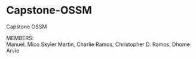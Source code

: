 # Capstone-OSSM
Capstone OSSM 

MEMBERS:
<br>
Manuel, Mico Skyler 
Martin, Charlie
Ramos, Christopher D. 
Ramos, Dhome Arvie 
